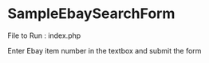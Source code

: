 # SampleEbaySearchForm
File to Run : index.php

Enter Ebay item number in the textbox and submit the form
